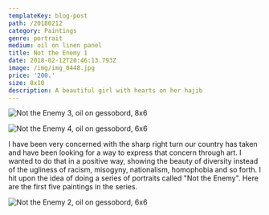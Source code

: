 ```yaml
---
templateKey: blog-post
path: /20180212
category: Paintings
genre: portrait
medium: oil on linen panel
title: Not the Enemy 1
date: 2018-02-12T20:46:13.793Z
image: /img/img_0448.jpg
price: '200.'
size: 8x10
description: A beautiful girl with hearts on her hajib
---
```

![Not the Enemy 3, oil on gessobord, 8x6](/img/img_0494.jpg)

![Not the Enemy 4, oil on gessobord, 6x6](/img/img_0517.jpg)

I have been very concerned with the sharp right turn our country has taken and have been looking for a way to express that concern through art. I wanted to do that in a positive way, showing the beauty of diversity instead of the ugliness of racism, misogyny, nationalism, homophobia and so forth. I hit upon the idea of doing a series of portraits called "Not the Enemy". Here are the first five paintings in the series.

![Not the Enemy 2, oil on gessobord, 6x6](/img/img_0492.jpg)
